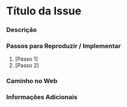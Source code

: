 # Título da Issue
<!-- Substitua este texto com um título claro e objetivo -->

### **Descrição**
<!-- Descreva detalhadamente o problema, solicitação ou tarefa. Inclua informações relevantes para contextualizar a issue. -->

### **Passos para Reproduzir / Implementar**
<!-- Caso aplicável, liste os passos para reproduzir o problema ou os requisitos para implementar a solução: -->
1. [Passo 1]
2. [Passo 2]

### **Caminho no Web**
<!-- Especifique o caminho ou URL relacionado ao problema ou solicitação, se aplicável. -->

### **Informações Adicionais**
<!-- Inclua aqui qualquer outra informação relevante, como capturas de tela, logs, ou links úteis. -->
